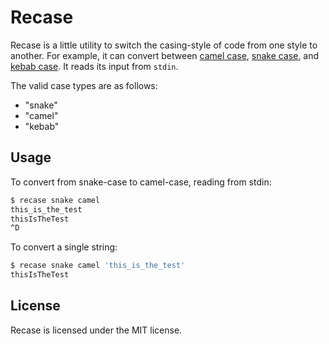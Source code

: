 # Recase

Recase is a little utility to switch the casing-style of code from one style
to another. For example, it can convert between [camel case](https://en.wikipedia.org/wiki/Camel_case),
[snake case](https://en.wikipedia.org/wiki/Letter_case#Snake_case), and
[kebab case](https://en.wikipedia.org/wiki/Letter_case#Kebab_case). It reads
its input from `stdin`.

The valid case types are as follows:

* "snake"
* "camel"
* "kebab"

## Usage

To convert from snake-case to camel-case, reading from stdin:

```sh
$ recase snake camel
this_is_the_test
thisIsTheTest
^D
```

To convert a single string:

```sh
$ recase snake camel 'this_is_the_test'
thisIsTheTest
```

## License

Recase is licensed under the MIT license.
